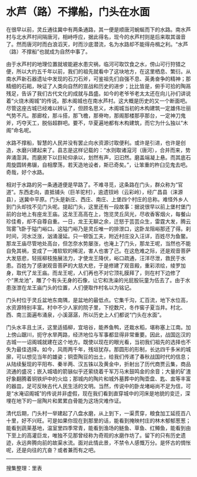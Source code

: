 # 水芦（路）不撑船，门头在水面
在很早以前，灵丘通往冀中有两条通路，其一便是顺唐河蜿蜒而下的水路。南水芦村与北水芦村间隔唐河，相峙呼应，据此得名，现今的水芦村则是后来取其谐音了。然而唐河时而白浪滔天，时而沙底潜流，名为水路却不能得舟楫之利。“水芦（路）不撑船”也就成为自然中事了。

由于水芦村的地理位置就坡能避水患灾祸，临河可取饮食之水，傍山可行狩猎之便，所以大约五千年以前，我们的祖先就看中了这块地方，在这里栖息、繁衍。从南水芦新石器遗址中发现的石刀石斧，可鉴祖先们自强不息、英勇奋争的精神；那精细的石耜，映证了人类向自然的宣战和历史的进步；比比皆是，俯手可拾的陶鬲残足，告诉了我们古代文化的成就与昌盛。如今的老爷爷老太太还在向儿孙们讲说着“火烧木阁城”的传说。那木阁城也在南水芦村。这大概是历史的又一个断面吧。尽管这座古城已经难以辨认了，但顾名思义，木阁城当初的木构建筑一定雄伟壮丽气势不凡。那廊栓，那斗搭，那飞檐，那脊吻，那阁那楼那亭那台，一定神刀鬼斧，巧夺天工，脱俗超群吧。要不，华夏遍地都有木构建筑，而它为什么独以“木阁”命名呢。

水路不撑船，智慧的人民并没有罢止向水资源讨取便利。或许是引进，也许是创造，水磨兴建起来了。县志是这样记载的：“水则取诸滱河（唐河），合并而来，势奔涌澎湃。而磨房下以巨轮仰承以，划然有声，汩汩然。磨盖端凝上悬。而其底石周旋圆转弗辍，自相摩荡，若天造地设者，斯已奇矣。”，让笨重的杵臼见鬼去吧。奇哉，好个水路。

相对于水路的另一条通道便是早路了。不难寻觅，这条路在门头，群众称为“官道”。东西走向，直抵铺头（巨羊驼村），逾遗钗岭（云彩岭），经广昌县（涞源县），送冀中平原。门头是新庄、西庄、南庄、上堡四个村庄的总称。难怪外乡人到门头却找不见门头呢。提起门头，这里还有一段故事：据说很早以前上堡村堡门前的台地上有座龙王庙。这龙王高高在上，饱览灵丘凤光，尽收香客烟火，每餐山珍佳肴，却不自尊自重。一日，龙王无聊之余，迁怒于芸芸众生，雷霆大发，腾云驾雾飞卧于隘门峪口。这隘门峪乃是灵丘唯一的排泄口，这卧龙阻峪那还了得。刹时间，河水泛涨，汹涌漫延。只一顿饭工夫，附近村庄没入汪详，百姓尽为鱼鳖。那龙王庙尽管地处高台，但怎奈水势屡涨，也淹上了门头，那龙王呢，当然也不能自免其祸，变成了一滩软软的稀泥，害人也害了己。在这危难之际，还是观音菩萨大发慈悲，轻摇柳枝施展法力，才使龙王降伏，峪口疏通，汪洋尽泄，救民于水患。百姓为了感谢观音菩萨的大慈大悲，于是修建了观音殿，重彩浓绘，绫罗加身，取代了龙王庙。而龙王呢，人们再也不对它顶礼膜拜了，则在村下边修了个“黑龙池”，雕了个有头无身的石像，让它和洗澡的光屁股玩童为伍去了。由于水患涨泄在龙王庙门头的位置，人们便取作村名以为铭记。

门头村位于灵丘盆地东南隅，是盆地的最低点。它集千沟，汇百流，地下水位高，水资源特别丰富。村中不少人家的院子里，下挖数尺，冬作窖子夏当井。村北、西、南三面遍布涌泉，小溪潺潺，所以历史上人们都说“门头在水面”。

门头水丰且土沃，这里适插柳，宜培谷，能养鱼鸭，还栽水稻，堪称塞上江南。加上傍山踞川，扼守水旱两路，经济地位与军事都显得非常重要。因此，战国迄汉的古城一一诏阁城就建在这个地方。既使以现在的眼光看，当初我们祖先的选择也不失为最佳选择。如今，风雨两千年，残垣犹存。那圆形的形制，长达四千多米的城廓，可以想见当年的雄姿；铜壶陶豆的出土，给我们传递了春秋战国时代的信息；从陆续髮现的平阳布、秦半两、汉五铢以及黄金中，折射出了历代商贾云集，商品流通的盛况；嵌入城墙的箭镞似乎还萦绕着千军万马末鼓鸣金的余音；大量的矿渣好象翻腾着铜铁炉中的火焰；那城内的陶片和城外墓葬中的陶壶盘、匙、盅等丰富的器皿，足可反映古代人民生活的文明。当然，传说中的卧龙堵峪尚不足为信，可是“水淹诏阁城”的传说并非虚假，现在我们看到直穿城中的河床是地貌的变迁，深埋在地下的一层陶片和累累白骨能为这场灾难作证。

清代后期，门头村一举建起了八盘水磨，从上到下，一渠贯穿，粮食加工延揽百八十里，好不兴旺。可是如果你现在到那里的话，能看到掩映村庄的林木郁郁葱葱；能看到蔬莱基地，温室里四季常青，能看到渔场的鲢鱼、草鱼、红鳟鱼，能看到由下至上的高灌巨龙，唯独不见那曾经称为奇观的水磨作坊了。留下的只有历史遗迹，永远奔腾向前的故渠水流。面对此情此景，不禁令人感慨万分。是怀古的惆怅呢，还是向往的亢奋？或者兼而有之吧。

---

搜集整理：里表